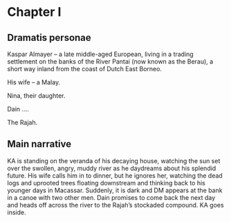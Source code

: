 # Chapter I

## Dramatis personae

Kaspar Almayer – a late middle-aged European, living in a trading settlement on the banks of the River Pantai (now known as the Berau), a short way inland from the coast of Dutch East Borneo.

His wife – a Malay.

Nina, their daughter.

Dain ....

The Rajah.

## Main narrative

KA is standing on the veranda of his decaying house, watching the sun set over the swollen, angry, muddy river as he daydreams about his splendid future. His wife calls him in to dinner, but he ignores her, watching the dead logs and uprooted trees floating downstream and thinking back to his younger days in Macassar. Suddenly, it is dark and DM appears at the bank in a canoe with two other men. Dain promises to come back the next day and heads off across the river to the Rajah’s stockaded compound. KA goes inside.





